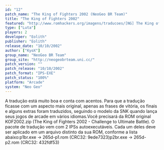 ```yaml
---
id: "12"
patch_name: "The King of Fighters 2002 (NeoGeo BR Team)"
title: "The King of Fighters 2002"
featured: "http://www.romhackers.org/imagens/traducoes/[NG] The King of Fighters 2002 - NGBRT - Logo.png"
type: ["Luta"]
players: 2
developer: "Eolith"
publisher: "Eolith"
release_date: "10/10/2002"
author: ["KyoX"]
group_name: "NeoGeo BR Team"
group_site: "http://neogeobrteam.uni.cc/"
patch_version: ""
patch_release: "10/10/2002"
patch_format: "IPS-EXE"
patch_status: "100%"
platform: "Arcade"
system: "Neo Geo"
---
```


A tradução está muito boa e conta com acentos. Para que a tradução ficasse com um aspecto mais original, apenas as frases de vitória, os finais e alguns extras foram traduzidos, seguindo o modelo da SNK quando lança seus jogos de arcade em vários idiomas.Você precisará da ROM original KOF2002.zip (The King of Fighters 2002 - Challenge to Ultimate Battle). O pacote de tradução vem com 2 IPSs autoexecutáveis. Cada um deles deve ser aplicado em um arquivo distinto da sua ROM, conforme a lista abaixo:p1br.exe -> 265d-p1.rom (CRC32: 9ede7323)p2br.exe -> 265d-p2.rom (CRC32: 432fdf53)